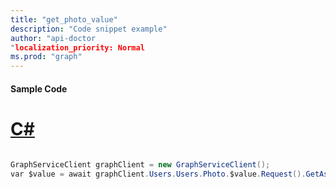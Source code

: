 ```yaml
---
title: "get_photo_value"
description: "Code snippet example" 
author: "api-doctor
"localization_priority: Normal
ms.prod: "graph"
--- 
```

#### Sample Code
# [C#](#tab/Csharp)

```C#

GraphServiceClient graphClient = new GraphServiceClient();
var $value = await graphClient.Users.Users.Photo.$value.Request().GetAsync();

```